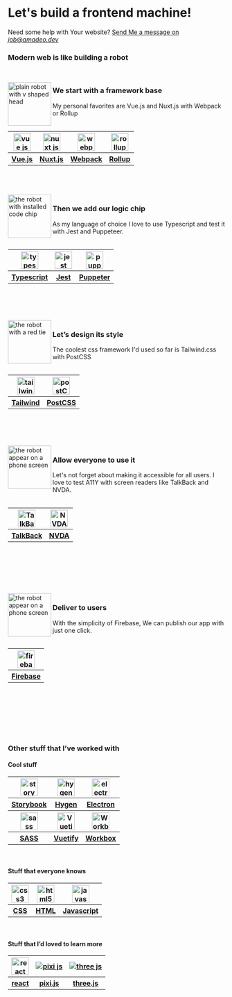 <h1 align="left">Let's build a frontend machine!</h1>
<p>Need some help with Your website? <a href="mailto:job@amadeo.dev">Send Me a message on <em>job@amadeo.dev</em></a></p>
<h3>Modern web is like building a robot</h3>
<br />
<p>
 <img align="left" src="https://res.cloudinary.com/amadeusz/image/upload/v1610632844/github%20profile/framework_zmyrsv.svg" alt="plain robot with v shaped head" width="100" />
 <h3 align="left">We start with a framework base</h3>
 My personal favorites are Vue.js and Nuxt.js with Webpack or Rollup
 <br />
 <br />
 <table>
  <tr>
   <th>
    <a href="https://vuejs.org/">
     <img src="https://res.cloudinary.com/amadeusz/image/upload/f_auto,t_g_icon/v1610637824/github%20profile/icons/vue_ruwkaz.png" alt="vue js" height="40" align="center" />
    </a>
   </th>
   <th>
    <a href="https://nuxtjs.org/">
     <img src="https://res.cloudinary.com/amadeusz/image/upload/f_auto,t_g_icon/v1610638030/github%20profile/icons/nuxt_dw1jcb.png" alt="nuxt js" height="40" align="center" />
    </a>
   </th>
   <th>
    <a href="https://webpack.js.org/">
     <img src="https://res.cloudinary.com/amadeusz/image/upload/f_auto,t_g_icon/v1610637991/github%20profile/icons/webpack_n5vvzd.png" alt="webpack" height="40" align="center" />
    </a>
   </th>
    <th>
    <a href="http://rollupjs.org/">
     <img src="https://res.cloudinary.com/amadeusz/image/upload/f_auto,t_g_icon/v1610640920/github%20profile/icons/rollup_transparent_dok0zo.png" alt="rollup" height="40" align="center" />
    </a>
   </th>
  </tr>
  <tr>
   <th>
    <a href="https://vuejs.org/">
      Vue.js
    </a>
   </th>
    <th>
    <a href="https://nuxtjs.org/">
      Nuxt.js
    </a>
   </th>
    <th>
    <a href="https://webpack.js.org/">
      Webpack
    </a>
   </th>
    <th>
    <a href="http://rollupjs.org/">
      Rollup
    </a>
   </th>
  </tr>
 </table>
 <br />
 <br />
 <br />
 <img align="left" src="https://res.cloudinary.com/amadeusz/image/upload/v1610632844/github%20profile/code_fr2tmh.svg" alt="the robot with installed code chip" width="100" />
 <h3 align="left">Then we add our logic chip</h3>
As my language of choice I love to use Typescript and test it with Jest and Puppeteer.
 <br />
 <br />
 <table>
  <tr>
   <th>
    <a href="https://www.typescriptlang.org/">
     <img src="https://res.cloudinary.com/amadeusz/image/upload/f_auto,t_g_icon/v1610637922/github%20profile/icons/typescript_ri2hee.png" alt="typescript" height="40" align="center" />
    </a>
   </th>
   <th>
    <a href="https://jestjs.io/">
     <img src="https://res.cloudinary.com/amadeusz/image/upload/f_auto,t_g_icon/v1610638238/github%20profile/icons/jest.svg" alt="jest" height="40" align="center" />
    </a>
   </th>
   <th>
    <a href="https://pptr.dev/">
     <img src="https://res.cloudinary.com/amadeusz/image/upload/f_auto,t_g_icon/v1610638231/github%20profile/icons/puppeteer.png" alt="puppeter" height="40" align="center" />
    </a>
   </th>
  </tr>
  <tr>
   <th>
    <a href="https://www.typescriptlang.org/">
      Typescript
    </a>
   </th>
    <th>
    <a href="https://jestjs.io/">
      Jest
    </a>
   </th>
    <th>
    <a href="https://pptr.dev/">
      Puppeter
    </a>
   </th>
  </tr>
 </table>
 <br />
 <br />
 <br />
 <br />
 <img align="left" src="https://res.cloudinary.com/amadeusz/image/upload/v1610632844/github%20profile/style_bfqiem.svg" alt="the robot with a red tie" width="100" />
 <h3 align="left">Let’s design its style</h3>
 The coolest css framework I'd used so far is Tailwind.css with PostCSS
 <br />
 <br />
 <table>
  <tr>
   <th>
    <a href="https://tailwindcss.com/">
     <img src="https://res.cloudinary.com/amadeusz/image/upload/f_auto,t_g_icon/v1610638412/github%20profile/icons/tailwindcss-icon_sadfo6.svg" alt="tailwind" height="40" align="center" /></a>
   </th>
   <th>
    <a href="https://postcss.org/">
     <img src="https://res.cloudinary.com/amadeusz/image/upload/f_auto,t_g_icon/v1610638432/github%20profile/icons/postcss-icon_b0mhna.svg" alt="postCSS" height="40" align="center" />
    </a>
   </th>
  </tr>
  <tr>
   <th>
    <a href="https://tailwindcss.com/">
      Tailwind
    </a>
   </th>
    <th>
    <a href="https://postcss.org/">
      PostCSS
    </a>
   </th>
  </tr>
 </table>
 <br />
 <br />
 <br />
 <br />
  <img align="left" src="https://res.cloudinary.com/amadeusz/image/upload/c_scale,f_auto,w_100/v1610629867/github%20profile/A11Y_dbvnmk.svg" alt="the robot appear on a phone screen" width="100" />
 <h3 align="left">Allow everyone to use it</h3>
 Let's not forget about making it accessible for all users. I love to test A11Y with screen readers like TalkBack and NVDA.
 <br />
 <br />
 <table>
  <tr>
   <th>
    <a href="https://support.google.com/accessibility/android/answer/6006564">
     <img src="https://res.cloudinary.com/amadeusz/image/upload/f_auto,t_g_icon/v1610638459/github%20profile/icons/Android-Accessibility-Suite_hdb8yv.png" alt="TalkBack" height="40" align="center" />
    </a>
   </th>
   <th>
    <a href="https://www.nvaccess.org/">
     <img src="https://res.cloudinary.com/amadeusz/image/upload/f_auto,t_g_icon/v1610638459/github%20profile/icons/nvda_mtj8wp.png" alt="NVDA" height="40" align="center" />
    </a>
   </th>
  </tr>
  <tr>
   <th>
    <a href="https://support.google.com/accessibility/android/answer/6006564">
      TalkBack
    </a>
   </th>
    <th>
    <a href="https://www.nvaccess.org/">
      NVDA
    </a>
   </th>
  </tr>
 </table>
 <br />
 <br />
 <br />
 <br />
 <br />
 <br />
 <img align="left" src="https://res.cloudinary.com/amadeusz/image/upload/c_scale,f_auto,w_100/v1610629867/github%20profile/publish_jepeff.gif" alt="the robot appear on a phone screen" width="100" />
 <h3 align="left">Deliver to users</h3>
 With the simplicity of Firebase, We can publish our app with just one click.
 <br />
 <br />
 <table>
  <tr>
   <th>
    <a href="https://firebase.google.com/">
     <img src="https://res.cloudinary.com/amadeusz/image/upload/f_auto,t_g_icon/v1610638459/github%20profile/icons/firebase-icon_a9swhh.svg" alt="firebase" height="40" align="center" />
    </a>
   </th>
  </tr>
   <tr>
   <th>
    <a href="https://firebase.google.com/">
      Firebase
    </a>
   </th>
  </tr>
 </table>
 <br />
 <br />
 <br />
 <br />
 <br />
 <br />
 <h3>Other stuff that I’ve worked with</h3>
 <h4>Cool stuff</h4>
 <table>
  <tr>
   <th>
    <a href="https://storybook.js.org/">
     <img src="https://res.cloudinary.com/amadeusz/image/upload/f_auto,t_g_icon/v1610638486/github%20profile/icons/storybook_cziyvc.png" alt="storybook" height="40" align="center" />
    </a>
   </th>
    <th>
    <a href="http://www.hygen.io/">
     <img src="https://res.cloudinary.com/amadeusz/image/upload/f_auto,t_g_icon/v1610638513/github%20profile/icons/hygen.png" alt="hygen" height="40" align="center" />
    </a>
   </th>
   <th>
    <a href="https://www.electronjs.org/">
     <img src="https://res.cloudinary.com/amadeusz/image/upload/f_auto,t_g_icon/v1610640969/github%20profile/icons/electronjs-icon_ykzml9.svg" alt="electron" height="40" align="center" />
    </a>
   </th>
   </tr>
   <tr>
   <th>
    <a href="https://storybook.js.org/">
      Storybook
    </a>
   </th>
    <th>
    <a href="http://www.hygen.io/">
      Hygen
    </a>
   </th>
    <th>
    <a href="https://www.electronjs.org/">
      Electron
    </a>
   </th>
  </tr>
   <tr>
   <th>
    <a href="https://sass-lang.com/">
     <img src="https://res.cloudinary.com/amadeusz/image/upload/f_auto,t_g_icon/v1610641710/github%20profile/icons/sass_plf88b.png" alt="sass" height="40" align="center" />
    </a>
   </th>
   <th>
    <a href="https://vuetifyjs.com/">
     <img src="https://res.cloudinary.com/amadeusz/image/upload/f_auto,t_g_icon/v1610640875/github%20profile/icons/vuetify_hryj8j.svg" alt="Vuetify" height="40" align="center" />
    </a>
   </th>
    <th>
    <a href="https://developers.google.com/web/tools/workbox">
     <img src="https://res.cloudinary.com/amadeusz/image/upload/f_auto,t_g_icon/v1610640875/github%20profile/icons/workbox_latk1f.png" alt="Workbox" height="40" align="center" />
    </a>
   </th>
  </tr>
   <tr>
   <th>
    <a href="https://sass-lang.com/">
      SASS
    </a>
   </th>
    <th>
    <a href="https://vuetifyjs.com/">
      Vuetify
    </a>
   </th>
    <th>
    <a href="https://developers.google.com/web/tools/workbox">
      Workbox
    </a>
   </th>
  </tr>
 </table>
 <br />
 <h4>Stuff that everyone knows</h4>
 <table>
  <tr>
   <th>
    <a href="https://github.com/topics/css">
     <img src="https://res.cloudinary.com/amadeusz/image/upload/f_auto,t_g_icon/v1610637953/github%20profile/icons/css_xxo3rm.png" alt="css3" height="40" align="center" />
    </a>
   </th>
   <th>
    <a href="https://github.com/topics/html">
     <img src="https://res.cloudinary.com/amadeusz/image/upload/f_auto,t_g_icon/v1610637876/github%20profile/icons/html_wwcvie.png" alt="html5" height="40" align="center" />
    </a>
   </th>
   <th>
    <a href="https://github.com/topics/javascript">
     <img src="https://res.cloudinary.com/amadeusz/image/upload/f_auto,t_g_icon/v1610637895/github%20profile/icons/javascript_cxzlbu.png" alt="javascript" height="40" align="center" />
    </a>
   </th>
  </tr>
   <tr>
   <th>
    <a href="https://github.com/topics/css">
      CSS
    </a>
   </th>
    <th>
    <a href="https://github.com/topics/html">
      HTML
    </a>
   </th>
    <th>
    <a href="https://github.com/topics/javascript">
      Javascript
    </a>
   </th>
  </tr>
 </table>
 <br />
 <h4>Stuff that I’d loved to learn more</h4>
 <table>
  <tr>
   <th>
    <a href="https://reactjs.org/">
     <img src="https://res.cloudinary.com/amadeusz/image/upload/f_auto,t_g_icon/v1610640897/github%20profile/icons/reactjs-icon_cyabgt.svg" alt="react" height="40" align="center" />
    </a>
   </th>
    <th>
    <a href="https://www.pixijs.com/">
    <img src="https://res.cloudinary.com/amadeusz/image/upload/f_auto,t_g_icon/v1610640944/github%20profile/icons/pixijs-v5-logo-1_bzxgev.png" alt="pixi js" align="center" />
    </a>
   </th>
  <th>
    <a href="https://threejs.org/">
    <img src="https://res.cloudinary.com/amadeusz/image/upload/f_auto,t_g_icon/v1610640944/github%20profile/icons/threejs_ke1gpu" alt="three js" align="center" />
    </a>
   </th>
  </tr>
  </tr>
   <tr>
   <th>
    <a href="https://reactjs.org/">
      react
    </a>
   </th>
    <th>
    <a href="https://www.pixijs.com/">
      pixi.js
    </a>
   </th>
    <th>
    <a href="https://threejs.org/">
      three.js
    </a>
   </th>
  </tr>
 </table>
 <br />
</p>
